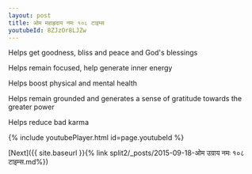 ```yaml
---
layout: post
title: ओम महाहृदाय नमः १०८ टाइम्स
youtubeId: 8ZJzOr8LJZw
---
```

 
 
Helps get goodness, bliss and peace and God's blessings
 
Helps remain focused, help generate inner energy 
 
Helps boost physical and mental health 
 
Helps remain grounded and generates a sense of gratitude towards the greater power 
 
Helps reduce bad karma
 
 
 
 


{% include youtubePlayer.html id=page.youtubeId %}
 
[Next]({{ site.baseurl }}{% link  split2/_posts/2015-09-18-ओम उग्राय नमः १०८ टाइम्स.md%})
 
